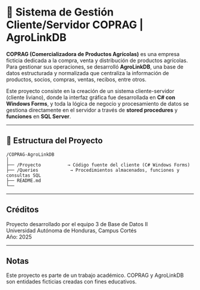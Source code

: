 # 🌾 Sistema de Gestión Cliente/Servidor COPRAG | AgroLinkDB 

**COPRAG (Comercializadora de Productos Agrícolas)** es una empresa ficticia dedicada a la compra, venta y distribución de productos agrícolas. Para gestionar sus operaciones, se desarrolló **AgroLinkDB**, una base de datos estructurada y normalizada que centraliza la información de productos, socios, compras, ventas, recibos, entre otros.

Este proyecto consiste en la creación de un sistema cliente-servidor (cliente liviano), donde la interfaz gráfica fue desarrollada en **C# con Windows Forms**, y toda la lógica de negocio y procesamiento de datos se gestiona directamente en el servidor a través de **stored procedures** y **funciones** en **SQL Server**.

---

## 📂 Estructura del Proyecto

```
/COPRAG-AgroLinkDB
│
├── /Proyecto          → Código fuente del cliente (C# Windows Forms)
├── /Queries            → Procedimientos almacenados, funciones y consultas SQL
├── README.md
└── 
```

---

## Créditos

Proyecto desarrollado por el equipo 3 de Base de Datos II  
Universidad Autónoma de Honduras, Campus Cortés  
Año: 2025

---

## Notas
Este proyecto es parte de un trabajo académico. COPRAG y AgroLinkDB son entidades ficticias creadas con fines educativos.
